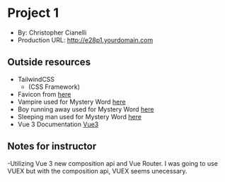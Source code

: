 # Project 1

- By: Christopher Cianelli
- Production URL: <http://e28p1.yourdomain.com>

## Outside resources

- TailwindCSS
     - (CSS Framework)
- Favicon from [here](https://pixabay.com/photos/game-controller-joystick-joypad-1532747/)
- Vampire used for Mystery Word [here](https://pixabay.com/vectors/blood-dracula-evil-holiday-horror-1296035//)
- Boy running away used for Mystery Word [here](https://pixabay.com/vectors/kid-boy-fear-afraid-child-running-160097/)
- Sleeping man used for Mystery Word [here](https://pixabay.com/vectors/sleep-sleeping-asleep-1389978/)
- Vue 3 Documentation [Vue3](https://v3.vuejs.org/)

## Notes for instructor

-Utilizing Vue 3 new composition api and Vue Router. I was going to use VUEX but with the composition api, VUEX seems unecessary.
